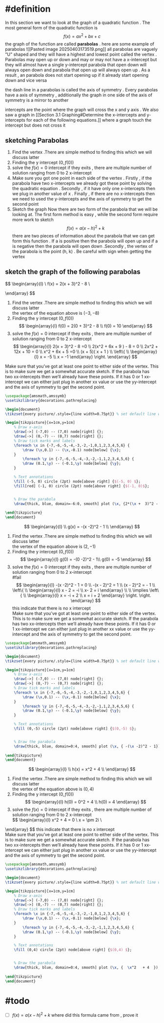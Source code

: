 # #definition  

In this section we want to look at the graph of a quadratic function . The most general form of the quadratic function is 
$$
f(x)   = ax^2   + bx + c
$$
the graph of the  function are called **parabolas** . here are some example of parabolas 
![[Pasted image 20250403173519.png]]
all parabolas are vaguely "U" shaped and they will have a highest and lowest point  called the vertex .  Parabolas may open  up or down and may or may not have a x-intercept but they will almost have a single y-intercept 
parabola that open down will always open down and parabola that open up will always open up . As a result , an parabola does not start opening up if it already start opening down and vice versa 

the dash line in a parabolas is called the axis of symmetry . Every parabolas have a axis of symmetry , additionally the graph in one side of the axis of symmetry is a mirror to another 

intercepts are the point where the graph will cross the x and y axis . We also saw a graph in [[Section 3.1 Graphing#Determine the x-intercepts and y-intercepts for each of the following equations.]] where a graph touch the intercept but does not cross it   
##  sketching Parabolas  

1. Find the vertex .There are simple method to finding this which we will discuss latter 
2. Finding the y intercept $(0,f(0))$ 
3. solve the $f(x)= 0$ intercept if they exits , there are multiple number of solution ranging from 0 to 2 x-intercept 
4. Make sure you got one point in each side of the vertex . Firstly , if the parabola have two x-intercepts we already got these point by solving the quadratic equation . Secondly , if it have only one x-intercepts then we plug in another value of x .  Finally , if there are no x-intercepts then we need to used the y-intercepts and the axis of symmetry to get the second point 
5. Sketch the graph 
Now there are two form of the parabola that we will be looking at. The first form method is easy , while the second form require more work to sketch 
$$
f(x)  = a(x  -  h)^2 + k  
$$
there are two pieces of information about the parabola that we can get form this function . If a is positive then the parabola will open up and if a is negative then the parabola will open down .Secondly , the vertex of the parabola is the point (h, k) . Be careful with sign when getting the vertex 

##  sketch the graph of the following parabolas 


$$
\begin{array}{l}  \\
f(x) =  2(x +  3)^2 - 8   \\

\end{array}
$$

1. Find the vertex .There are simple method to finding this which we will discuss latter  
the vertex of the equation above is $(-3, -8)$ 
2. Finding the y intercept $(0,f(0))$  
$$
\begin{array}{l} 
f(0)  = 2(0 +  3)^2 - 8 \\
f(0)  = 10 
\end{array}
$$
3. solve the $f(x)= 0$ intercept if they exits , there are multiple number of solution ranging from 0 to 2 x-intercept  
$$
\begin{array}{l} 
 2(x +  3)^2 - 8  =0  \\
2(x^2   + 6x + 9 ) - 8  = 0   \\
2x^2  +  12x + 10 = 0  \\
x^2   + 6x  +  5   =0    \\ 
(x   + 5)( x   + 1 ) \\
\left\{  \\
\begin{array}{l}
x  = -5  \\
x =  -1  
\end{array}
\right.
\end{array}
$$

Make sure that you’ve got at least one point to either side of the vertex. This is to make sure we get a somewhat accurate sketch. If the parabola has two xx-intercepts then we’ll already have these points. If it has 0 or 1 xx-intercept we can either just plug in another xx value or use the yy-intercept and the axis of symmetry to get the second point.
```tikz
\usepackage{amsmath,amssymb}
\usetikzlibrary{decorations.pathreplacing}

\begin{document}
\tikzset{every picture/.style={line width=0.75pt}} % set default line width

\begin{tikzpicture}[x=1cm,y=1cm]
    % Draw x-axis
    \draw[->] (-7,0) -- (7,0) node[right] {};
    \draw[->] (0,-7) -- (0,7) node[right] {};
    % Draw tick marks and labels
    \foreach \x in {-7,-6,-5,-4,-3,-2,-1,0,1,2,3,4,5,6} {
        \draw (\x,0.1) -- (\x,-0.1) node[below] {\x};
    }
        \foreach \y in {-7,-6,-5,-4,-3,-2,-1,1,2,3,4,5,6} {
        \draw (0.1,\y) -- (-0.1,\y) node[below] {\y};
    }

    % Text annotations  
    \fill (-5, 0) circle (2pt) node[above right] {$(-5, 0) $};
    \fill[red] (-1, 0) circle (2pt) node[above right] {$(-1, 0)$};


    % Draw the parabola
    \draw[thick, blue, domain=-6:0, smooth] plot (\x, {2*(\x +  3)^2 - 8  });
 
\end{tikzpicture}
\end{document}


``` 





$$
\begin{array}{l}  \\
g(x) = -(x -2)^2 - 1  \\
\end{array}
$$

1. Find the vertex .There are simple method to finding this which we will discuss latter  
the vertex of the equation above is $(2, -1)$ 
2. Finding the y intercept $(0,f(0))$  
$$
\begin{array}{l} 
g(0) = -(0 -2)^2 - 1\\
g(0)  = -5
\end{array}
$$
3. solve the $f(x)= 0$ intercept if they exits , there are multiple number of solution ranging from 0 to 2 x-intercept  
#fail 
$$
\begin{array}{l} 
 -(x -2)^2 - 1 = 0   \\
-(x - 2)^2    =  1  \\
 (x - 2)^2   = -  1   
\\
\left\{  \\
\begin{array}{l}
x - 2  = -i  \\
 x-  2 =  i  
\end{array} \\ \\
\implies 
\left\{  \\
\begin{array}{l}
x   = -i  +  2 \\
 x =  i   + 2
\end{array}
\right.
\right.
\end{array}
$$
this  indicate that there is no x intercept  
Make sure that you’ve got at least one point to either side of the vertex. This is to make sure we get a somewhat accurate sketch. If the parabola has two xx-intercepts then we’ll already have these points. If it has 0 or 1 xx-intercept we can either just plug in another xx value or use the yy-intercept and the axis of symmetry to get the second point.
```tikz
\usepackage{amsmath,amssymb}
\usetikzlibrary{decorations.pathreplacing}

\begin{document}
\tikzset{every picture/.style={line width=0.75pt}} % set default line width

\begin{tikzpicture}[x=1cm,y=1cm]
    % Draw x-axis
    \draw[->] (-7,0) -- (7,0) node[right] {};
    \draw[->] (0,-7) -- (0,7) node[right] {};
    % Draw tick marks and labels
    \foreach \x in {-7,-6,-5,-4,-3,-2,-1,0,1,2,3,4,5,6} {
        \draw (\x,0.1) -- (\x,-0.1) node[below] {\x};
    }
        \foreach \y in {-7,-6,-5,-4,-3,-2,-1,1,2,3,4,5,6} {
        \draw (0.1,\y) -- (-0.1,\y) node[below] {\y};
    }

    % Text annotations  
    \fill (0,-5) circle (2pt) node[above right] {$(0,-5) $};


    % Draw the parabola
    \draw[thick, blue, domain=0:4, smooth] plot (\x, { -(\x -2)^2 - 1});
 
\end{tikzpicture}
\end{document}


``` 






$$
\begin{array}{l}  \\
h(x)   = x^2   + 4   \\
\end{array}
$$

1. Find the vertex .There are simple method to finding this which we will discuss latter  
the vertex of the equation above is $(0, 4)$ 
2. Finding the y intercept $(0,f(0))$  
$$
\begin{array}{l} 
h(0) =  0^2   + 4  \\
h(0)  = 4 
\end{array}
$$
3. solve the $f(x)= 0$ intercept if they exits , there are multiple number of solution ranging from 0 to 2 x-intercept  
$$
\begin{array}{l} 
x^2   + 4  = 0   \\
x  =  \pm  2i
\\

\end{array}
$$
this  indicate that there is no x intercept  
Make sure that you’ve got at least one point to either side of the vertex. This is to make sure we get a somewhat accurate sketch. If the parabola has two xx-intercepts then we’ll already have these points. If it has 0 or 1 xx-intercept we can either just plug in another xx value or use the yy-intercept and the axis of symmetry to get the second point.
```tikz
\usepackage{amsmath,amssymb}
\usetikzlibrary{decorations.pathreplacing}

\begin{document}
\tikzset{every picture/.style={line width=0.75pt}} % set default line width

\begin{tikzpicture}[x=1cm,y=1cm]
    % Draw x-axis
    \draw[->] (-7,0) -- (7,0) node[right] {};
    \draw[->] (0,-7) -- (0,7) node[right] {};
    % Draw tick marks and labels
    \foreach \x in {-7,-6,-5,-4,-3,-2,-1,0,1,2,3,4,5,6} {
        \draw (\x,0.1) -- (\x,-0.1) node[below] {\x};
    }
        \foreach \y in {-7,-6,-5,-4,-3,-2,-1,1,2,3,4,5,6} {
        \draw (0.1,\y) -- (-0.1,\y) node[below] {\y};
    }

    % Text annotations  
    \fill (0,4) circle (2pt) node[above right] {$(0,4) $};


    % Draw the parabola
    \draw[thick, blue, domain=0:4, smooth] plot (\x, {  \x^2   + 4  });
 
\end{tikzpicture}
\end{document}


``` 










# #todo

- [ ] $f(x)  = a(x  -  h)^2 + k$ where did this formula came from , prove it 